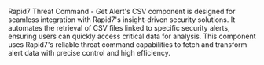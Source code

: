 Rapid7 Threat Command - Get Alert's CSV component is designed for seamless integration with Rapid7's insight-driven security solutions. It automates the retrieval of CSV files linked to specific security alerts, ensuring users can quickly access critical data for analysis. This component uses Rapid7's reliable threat command capabilities to fetch and transform alert data with precise control and high efficiency.
